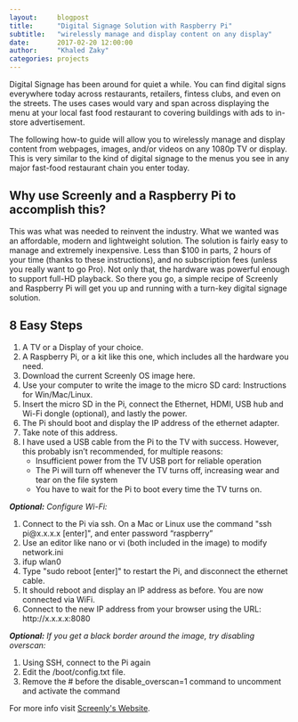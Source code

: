 ```yaml
---
layout:     blogpost
title:      "Digital Signage Solution with Raspberry Pi"
subtitle:   "wirelessly manage and display content on any display"
date:       2017-02-20 12:00:00
author:     "Khaled Zaky"
categories: projects
---
```


<p>Digital Signage has been around for quiet a while. You can find digital signs everywhere today across restaurants, retailers, fintess clubs, and even on the streets. The uses cases would vary and span across displaying the menu at your local fast food restaurant to covering buildings with ads to in-store advertisement.</p>

<p>The following how-to guide will allow you to wirelessly manage and display content from webpages, images, and/or videos on any 1080p TV or display. This is very similar to the kind of digital signage to the menus you see in any major fast-food restaurant chain you enter today.</p>

<h2 class="section-heading">Why use Screenly and a Raspberry Pi to accomplish this?</h2>
<p>This was what was needed to reinvent the industry. What we wanted was an affordable, modern and lightweight solution. The solution is fairly easy to manage and extremely inexpensive. Less than $100 in parts, 2 hours of your time (thanks to these instructions), and no subscription fees (unless you really want to go Pro). Not only that, the hardware was powerful enough to support full-HD playback. So there you go, a simple recipe of Screenly and Raspberry Pi will get you up and running with a turn-key digital signage solution.</p>


<h2 class="section-heading">8 Easy Steps</h2>
<p>
<ol>
 	<li>A TV or a Display of your choice.</li>
 	<li>A Raspberry Pi, or a kit like this one, which includes all the hardware you need.</li>
 	<li>Download the current Screenly OS image here.</li>
 	<li>Use your computer to write the image to the micro SD card: Instructions for Win/Mac/Linux.</li>
 	<li>Insert the micro SD in the Pi, connect the Ethernet, HDMI, USB hub and Wi-Fi dongle (optional), and lastly the power.</li>
 	<li>The Pi should boot and display the IP address of the ethernet adapter.</li>
 	<li>Take note of this address.</li>
 	<li>I have used a USB cable from the Pi to the TV with success. However, this probably isn’t recommended, for multiple reasons:
<ul>
 	<li>Insufficient power from the TV USB port for reliable operation</li>
 	<li>The Pi will turn off whenever the TV turns off, increasing wear and tear on the file system</li>
 	<li>You have to wait for the Pi to boot every time the TV turns on.</li>
</ul>
</li>
</ol>
</p>

<p>
<em><b>Optional:</b> Configure Wi-Fi:</em>
<ol>
 	<li>Connect to the Pi via ssh. On a Mac or Linux use the command "ssh pi@x.x.x.x [enter]", and enter password “raspberry”</li>
 	<li>Use an editor like nano or vi (both included in the image) to modify network.ini</li>
 	<li>ifup wlan0</li>
 	<li>Type "sudo reboot [enter]" to restart the Pi, and disconnect the ethernet cable.</li>
 	<li>It should reboot and display an IP address as before. You are now connected via WiFi.</li>
 	<li>Connect to the new IP address from your browser using the URL: http://x.x.x.x:8080</li>
</ol>
</p>

<p>
<em><b>Optional:</b> If you get a black border around the image, try disabling overscan:</em>
<ol>
<li>Using SSH, connect to the Pi again</li>
<li>Edit the /boot/config.txt file.</li>
<li>Remove the # before the disable_overscan=1 command to uncomment and activate the command</li>
</ol>
</p>

<p>For more info visit <a href="https://www.screenlyapp.com/ose.html">Screenly's Website</a>.</p>